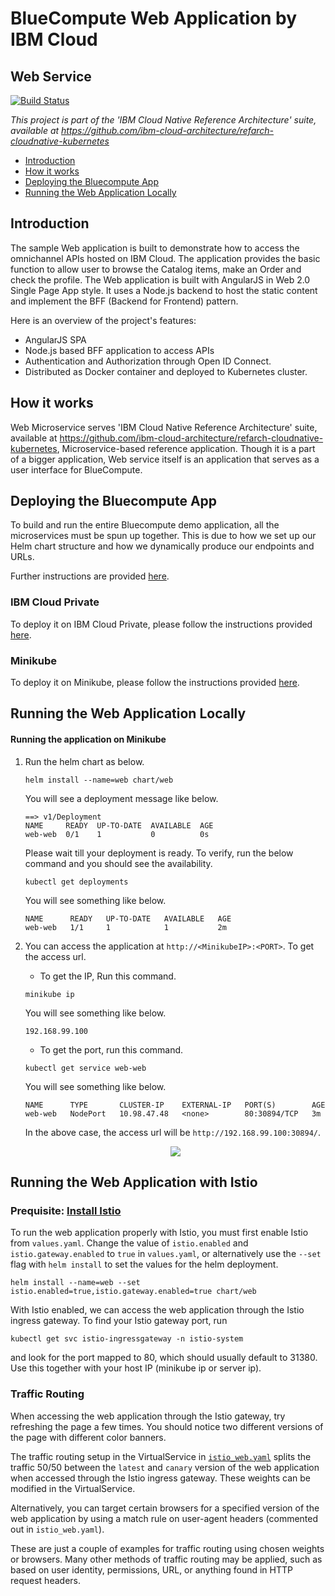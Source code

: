 # BlueCompute Web Application by IBM Cloud

## Web Service

[![Build Status](https://api.travis-ci.org/ibm-cloud-architecture/refarch-cloudnative-bluecompute-web.svg?branch=microprofile)](https://travis-ci.org/ibm-cloud-architecture/refarch-cloudnative-bluecompute-web)

*This project is part of the 'IBM Cloud Native Reference Architecture' suite, available at
https://github.com/ibm-cloud-architecture/refarch-cloudnative-kubernetes*


* [Introduction](#introduction)
* [How it works](#how-it-works)
* [Deploying the Bluecompute App](#deploying-the-bluecompute-app)
* [Running the Web Application Locally](#running-the-web-application-locally)

## Introduction

The sample Web application is built to demonstrate how to access the omnichannel APIs hosted on IBM Cloud. The application provides the basic function to allow user to browse the Catalog items, make an Order and check the profile. The Web application is built with AngularJS in Web 2.0 Single Page App style. It uses a Node.js backend to host the static content and implement the BFF (Backend for Frontend) pattern.

Here is an overview of the project's features:
- AngularJS SPA
- Node.js based BFF application to access APIs
- Authentication and Authorization through Open ID Connect.
- Distributed as Docker container and deployed to Kubernetes cluster.

## How it works

Web Microservice serves 'IBM Cloud Native Reference Architecture' suite, available at https://github.com/ibm-cloud-architecture/refarch-cloudnative-kubernetes, Microservice-based reference application. Though it is a part of a bigger application, Web service itself is an application that serves as a user interface for BlueCompute.

## Deploying the Bluecompute App

To build and run the entire Bluecompute demo application, all the microservices must be spun up together. This is due to how we set up our Helm chart structure and how we dynamically produce our endpoints and URLs.

Further instructions are provided [here](https://github.com/ibm-cloud-architecture/refarch-cloudnative-kubernetes/tree/microprofile).

### IBM Cloud Private

To deploy it on IBM Cloud Private, please follow the instructions provided [here](https://github.com/ibm-cloud-architecture/refarch-cloudnative-kubernetes/blob/microprofile/docs/icp.md).

### Minikube

To deploy it on Minikube, please follow the instructions provided [here](https://github.com/ibm-cloud-architecture/refarch-cloudnative-kubernetes/blob/microprofile/docs/minikube.md).

## Running the Web Application Locally

#### Running the application on Minikube

1. Run the helm chart as below.
	
	`helm install --name=web chart/web`
	
	You will see a deployment message like below.
	
	```
	==> v1/Deployment
	NAME     READY  UP-TO-DATE  AVAILABLE  AGE
	web-web  0/1    1           0          0s
	```
	
	Please wait till your deployment is ready. To verify, run the below command and you should see the availability.
	
	`kubectl get deployments`
	
	You will see something like below.
	
	```
	NAME      READY   UP-TO-DATE   AVAILABLE   AGE
	web-web   1/1     1            1           2m
	```

2. You can access the application at `http://<MinikubeIP>:<PORT>`. To get the access url.

	- To get the IP, Run this command.
	
	`minikube ip`
	
	You will see something like below.
	
	```
	192.168.99.100
	```
	
	- To get the port, run this command.
	
	`kubectl get service web-web`
	
	You will see something like below.
	
	```
	NAME      TYPE       CLUSTER-IP    EXTERNAL-IP   PORT(S)        AGE
	web-web   NodePort   10.98.47.48   <none>        80:30894/TCP   3m
	```
	
	In the above case, the access url will be `http://192.168.99.100:30894/`.
	
	<p align="center">
	    <img src="https://github.com/ibm-cloud-architecture/refarch-cloudnative-kubernetes/blob/microprofile/static/imgs/bc_mp_ui.png">
	</p>

## Running the Web Application with Istio

### Prequisite: [Install Istio](https://github.com/ibm-cloud-architecture/refarch-cloudnative-kubernetes/blob/microprofile/docs/istio.md#setting-up-your-istio-environment)

To run the web application properly with Istio, you must first enable Istio from `values.yaml`. Change the value of `istio.enabled` and `istio.gateway.enabled` to `true` in `values.yaml`, or alternatively use the `--set` flag with `helm install` to set the values for the helm deployment.

```
helm install --name=web --set istio.enabled=true,istio.gateway.enabled=true chart/web 
```

With Istio enabled, we can access the web application through the Istio ingress gateway. To find your Istio gateway port, run
```
kubectl get svc istio-ingressgateway -n istio-system
```
and look for the port mapped to 80, which should usually default to 31380. Use this together with your host IP (minikube ip or server ip).

### Traffic Routing

When accessing the web application through the Istio gateway, try refreshing the page a few times. You should notice two different versions of the page with different color banners.

The traffic routing setup in the VirtualService in [`istio_web.yaml`]() splits the traffic 50/50 between the `latest` and `canary` version of the web application when accessed through the Istio ingress gateway. These weights can be modified in the VirtualService. 

Alternatively, you can target certain browsers for a specified version of the web application by using a match rule on user-agent headers (commented out in `istio_web.yaml`).

These are just a couple of examples for traffic routing using chosen weights or browsers. Many other methods of traffic routing may be applied, such as based on user identity, permissions, URL, or anything found in HTTP request headers.